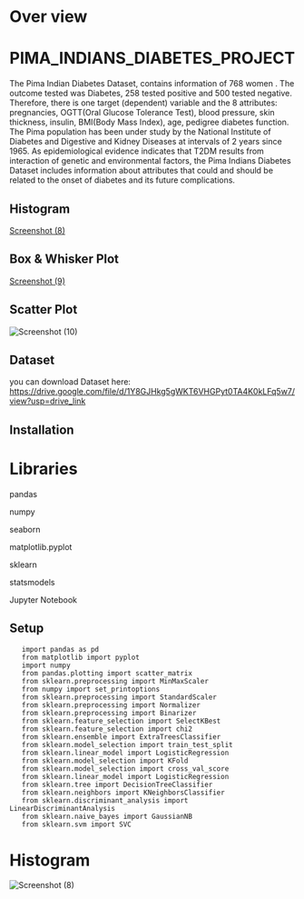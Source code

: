 # Over view
# PIMA_INDIANS_DIABETES_PROJECT

The Pima Indian Diabetes Dataset, contains information of 768 women . The outcome tested was Diabetes, 258 tested positive and 500 tested negative. Therefore, there is one target (dependent) variable and the 8 attributes: pregnancies, OGTT(Oral Glucose Tolerance Test), blood pressure, skin thickness, insulin, BMI(Body Mass Index), age, pedigree diabetes function. The Pima population has been under study by the National Institute of Diabetes and Digestive and Kidney Diseases at intervals of 2 years since 1965. As epidemiological evidence indicates that T2DM results from interaction of genetic and environmental factors, the Pima Indians Diabetes Dataset includes information about attributes that could and should be related to the onset of diabetes and its future complications.

## Histogram
[Screenshot (8)](https://github.com/sravani-buguru/PIMA_INDIANS_DIABETES/assets/147702072/c3af374c-549d-4a2d-9562-b93723a6e096)
## Box & Whisker Plot
[Screenshot (9)](https://github.com/sravani-buguru/PIMA_INDIANS_DIABETES/assets/147702072/f812aa9e-8868-4abc-852d-6214294e902e)
## Scatter Plot
![Screenshot (10)](https://github.com/sravani-buguru/PIMA_INDIANS_DIABETES/assets/147702072/019132c4-09ac-4280-add9-b4c10c96f2a5)



## Dataset
you can download Dataset here:
https://drive.google.com/file/d/1Y8GJHkg5gWKT6VHGPyt0TA4K0kLFq5w7/view?usp=drive_link

## Installation
# Libraries

pandas

numpy

seaborn

matplotlib.pyplot

sklearn

statsmodels

Jupyter Notebook

## Setup

       import pandas as pd
       from matplotlib import pyplot
       import numpy
       from pandas.plotting import scatter_matrix
       from sklearn.preprocessing import MinMaxScaler
       from numpy import set_printoptions
       from sklearn.preprocessing import StandardScaler
       from sklearn.preprocessing import Normalizer
       from sklearn.preprocessing import Binarizer
       from sklearn.feature_selection import SelectKBest
       from sklearn.feature_selection import chi2
       from sklearn.ensemble import ExtraTreesClassifier
       from sklearn.model_selection import train_test_split
       from sklearn.linear_model import LogisticRegression
       from sklearn.model_selection import KFold
       from sklearn.model_selection import cross_val_score
       from sklearn.linear_model import LogisticRegression
       from sklearn.tree import DecisionTreeClassifier
       from sklearn.neighbors import KNeighborsClassifier
       from sklearn.discriminant_analysis import LinearDiscriminantAnalysis
       from sklearn.naive_bayes import GaussianNB
       from sklearn.svm import SVC

# Histogram
![Screenshot (8)](https://github.com/sravani-buguru/PIMA_INDIANS_DIABETES/assets/147702072/b86dfaec-97bd-4525-9bb2-bf61ddbb3e5c)



